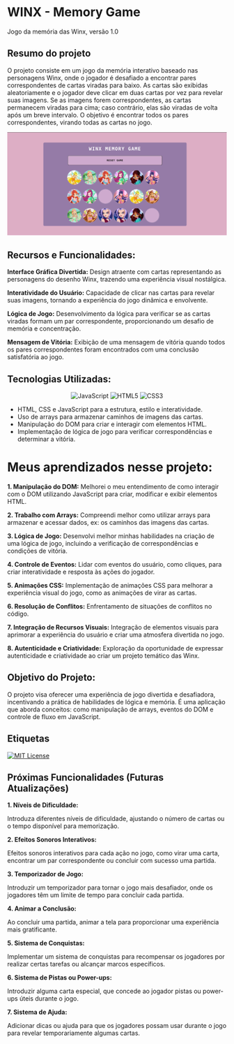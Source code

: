 # WINX - Memory Game

Jogo da memória das Winx, versão 1.0

## Resumo do projeto

O projeto consiste em um jogo da memória interativo baseado nas personagens Winx, onde o jogador é desafiado a encontrar pares correspondentes de cartas viradas para baixo. As cartas são exibidas aleatoriamente e o jogador deve clicar em duas cartas por vez para revelar suas imagens. Se as imagens forem correspondentes, as cartas permanecem viradas para cima; caso contrário, elas são viradas de volta após um breve intervalo. O objetivo é encontrar todos os pares correspondentes, virando todas as cartas no jogo.

![alt text](winx/image.png)

## Recursos e Funcionalidades:

**Interface Gráfica Divertida:** Design atraente com cartas representando as personagens do desenho Winx, trazendo uma experiência visual nostálgica.

**Interatividade do Usuário:** Capacidade de clicar nas cartas para revelar suas imagens, tornando a experiência do jogo dinâmica e envolvente.

**Lógica de Jogo:** Desenvolvimento da lógica para verificar se as cartas viradas formam um par correspondente, proporcionando um desafio de memória e concentração.

**Mensagem de Vitória:** Exibição de uma mensagem de vitória quando todos os pares correspondentes foram encontrados com uma conclusão satisfatória ao jogo.

## Tecnologias Utilizadas:

<div align="center">

![JavaScript](https://img.shields.io/badge/JavaScript-668?style=for-the-badge&logo=javascript&logoColor=f7df1e)
![HTML5](https://img.shields.io/badge/HTML5-668?style=for-the-badge&logo=html5)
![CSS3](https://img.shields.io/badge/CSS3-668?style=for-the-badge&logo=css3&logoColor=264CE4)

</div>

- HTML, CSS e JavaScript para a estrutura, estilo e interatividade.
- Uso de arrays para armazenar caminhos de imagens das cartas.
- Manipulação do DOM para criar e interagir com elementos HTML.
- Implementação de lógica de jogo para verificar correspondências e determinar a vitória.

# Meus aprendizados nesse projeto:

**1. Manipulação do DOM:**
Melhorei o meu entendimento de como interagir com o DOM utilizando JavaScript para criar, modificar e exibir elementos HTML.

**2. Trabalho com Arrays:**
Compreendi melhor como utilizar arrays para armazenar e acessar dados, ex: os caminhos das imagens das cartas.

**3. Lógica de Jogo:**
Desenvolvi melhor minhas habilidades na criação de uma lógica de jogo, incluindo a verificação de correspondências e condições de vitória.

**4. Controle de Eventos:**
Lidar com eventos do usuário, como cliques, para criar interatividade e resposta às ações do jogador.

**5. Animações CSS:**
Implementação de animações CSS para melhorar a experiência visual do jogo, como as animações de virar as cartas.

**6. Resolução de Conflitos:**
Enfrentamento de situações de conflitos no código.

**7. Integração de Recursos Visuais:**
Integração de elementos visuais para aprimorar a experiência do usuário e criar uma atmosfera divertida no jogo.

**8. Autenticidade e Criatividade:**
Exploração da oportunidade de expressar autenticidade e criatividade ao criar um projeto temático das Winx.

## Objetivo do Projeto:

O projeto visa oferecer uma experiência de jogo divertida e desafiadora, incentivando a prática de habilidades de lógica e memória. É uma aplicação que aborda conceitos: como manipulação de arrays, eventos do DOM e controle de fluxo em JavaScript.

## Etiquetas

[![MIT License](https://img.shields.io/badge/License-MIT-green.svg)](https://choosealicense.com/licenses/mit/)

## Próximas Funcionalidades (Futuras Atualizações)

**1. Níveis de Dificuldade:**

Introduza diferentes níveis de dificuldade, ajustando o número de cartas ou o tempo disponível para memorização.

**2. Efeitos Sonoros Interativos:**

Efeitos sonoros interativos para cada ação no jogo, como virar uma carta, encontrar um par correspondente ou concluir com sucesso uma partida.

**3. Temporizador de Jogo:**

Introduzir um temporizador para tornar o jogo mais desafiador, onde os jogadores têm um limite de tempo para concluir cada partida.

**4. Animar a Conclusão:**

Ao concluir uma partida, animar a tela para proporcionar uma experiência mais gratificante.

**5. Sistema de Conquistas:**

Implementar um sistema de conquistas para recompensar os jogadores por realizar certas tarefas ou alcançar marcos específicos.

**6. Sistema de Pistas ou Power-ups:**

Introduzir alguma carta especial, que concede ao jogador pistas ou power-ups úteis durante o jogo.

**7. Sistema de Ajuda:**

Adicionar dicas ou ajuda para que os jogadores possam usar durante o jogo para revelar temporariamente algumas cartas.
